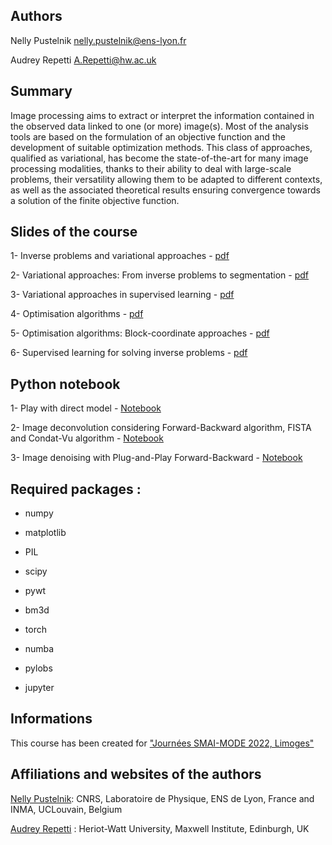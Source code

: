 ## Authors

Nelly Pustelnik
nelly.pustelnik@ens-lyon.fr 

Audrey Repetti
A.Repetti@hw.ac.uk



## Summary

Image processing  aims to extract or interpret the information contained in the observed data linked to one (or more) image(s). Most of the analysis tools are based on the formulation of an objective function and the development of suitable optimization methods. This class of approaches, qualified as variational, has become the state-of-the-art for many image processing modalities, thanks to their ability to deal with large-scale problems, their versatility allowing them to be adapted to different contexts, as well as the associated theoretical results ensuring convergence towards a solution of the finite objective function.

## Slides of the course

1-  Inverse problems and variational approaches - [pdf](https://github.com/npusteln/ProxImage/raw/main/Slides/Part1.pdf)

2- Variational approaches: From inverse problems to segmentation - [pdf](https://github.com/npusteln/ProxImage/raw/main/Slides/Part2.pdf)

3- Variational approaches in supervised learning - [pdf](https://github.com/npusteln/ProxImage/raw/main/Slides/Part3.pdf)

4- Optimisation algorithms - [pdf](https://github.com/npusteln/ProxImage/raw/main/Slides/Part4.pdf)

5- Optimisation algorithms: Block-coordinate approaches - [pdf](https://github.com/npusteln/ProxImage/raw/main/Slides/Part5.pdf)

6- Supervised learning for solving inverse problems - [pdf](https://github.com/npusteln/ProxImage/raw/main/Slides/Part6.pdf)



## Python notebook

1- Play with direct model - [Notebook](https://github.com/npusteln/ProxImage/blob/main/Python_tutorial/Tutorial_part1.ipynb)

2- Image deconvolution considering Forward-Backward algorithm, FISTA and Condat-Vu algorithm - [Notebook](https://github.com/npusteln/ProxImage/blob/main/Python_tutorial/Tutorial_part2.ipynb)

3- Image denoising with Plug-and-Play Forward-Backward - [Notebook](https://github.com/npusteln/ProxImage/blob/main/Python_tutorial/Tutorial_part3.ipynb)



## Required packages :

  * numpy
  
  * matplotlib
  
  * PIL
   
  * scipy
   
  * pywt
   
  * bm3d
   
  * torch
   
  * numba
   
  * pylobs
   
  * jupyter

## Informations

This course has been created for ["Journées SMAI-MODE 2022, Limoges"](https://indico.math.cnrs.fr/event/6564/)

## Affiliations and websites of the authors 

[Nelly Pustelnik](http://perso.ens-lyon.fr/nelly.pustelnik/): CNRS, Laboratoire de Physique, ENS de Lyon, France and INMA, UCLouvain, Belgium


[Audrey Repetti](https://sites.google.com/view/audreyrepetti) : Heriot-Watt University, Maxwell Institute, Edinburgh, UK


